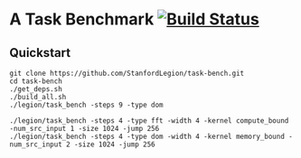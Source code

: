 # A Task Benchmark [![Build Status](https://travis-ci.org/StanfordLegion/task-bench.svg?branch=master)](https://travis-ci.org/StanfordLegion/task-bench)

## Quickstart

```
git clone https://github.com/StanfordLegion/task-bench.git
cd task-bench
./get_deps.sh
./build_all.sh
./legion/task_bench -steps 9 -type dom

./legion/task_bench -steps 4 -type fft -width 4 -kernel compute_bound -num_src_input 1 -size 1024 -jump 256
./legion/task_bench -steps 4 -type dom -width 4 -kernel memory_bound -num_src_input 2 -size 1024 -jump 256

```
